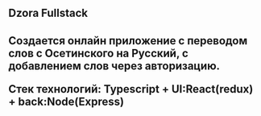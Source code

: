 <h2>Dzora Fullstack <h2>


Создается онлайн приложение с переводом слов с Осетинского на Русский, с добавлением слов через авторизацию.

Стек технологий:
Typescript + UI:React(redux) + back:Node(Express) 
